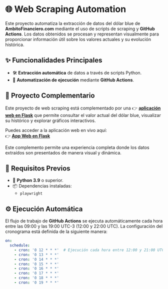 # 🌐 Web Scraping Automation

Este proyecto automatiza la extracción de datos del dólar blue de **AmbitoFinanciero.com** mediante el uso de scripts de scraping y **GitHub Actions**. Los datos obtenidos se procesan y representan visualmente para proporcionar información útil sobre los valores actuales y su evolución histórica.

## ✨ Funcionalidades Principales

- 🛠️ **Extracción automática** de datos a través de scripts Python.
- 🤖 **Automatización de ejecución** mediante **GitHub Actions**.

## 🌟 Proyecto Complementario
Este proyecto de web scraping está complementado por una 👉 [****aplicación web en Flask****](https://github.com/bparedes21/flask-ambito-usd-venta) que permite consultar el valor actual del dólar blue, visualizar su histórico y explorar gráficos interactivos. 

Puedes acceder a la aplicación web en vivo aquí:  
👉 [**App Web en Flask**](https://flask-ambito-usd-venta.vercel.app/)

Este complemento permite una experiencia completa donde los datos extraídos son presentados de manera visual y dinámica.

## 🔧 Requisitos Previos

- 🐍 **Python 3.9** o superior.
- 📦 Dependencias instaladas:
  - `playwright`

## ⚙️ Ejecución Automática

El flujo de trabajo de **GitHub Actions** se ejecuta automáticamente cada hora entre las 09:00 y las 19:00 UTC-3 (12:00 y 22:00 UTC). La configuración del cronograma está definida de la siguiente manera:

```yaml
on:
  schedule:
    - cron: '0 12 * * *'  # Ejecución cada hora entre 12:00 y 21:00 UTC
    - cron: '0 13 * * *'
    - cron: '0 14 * * *'
    - cron: '0 15 * * *'
    - cron: '0 16 * * *'
    - cron: '0 17 * * *'
    - cron: '0 18 * * *'
    - cron: '0 19 * * *'

